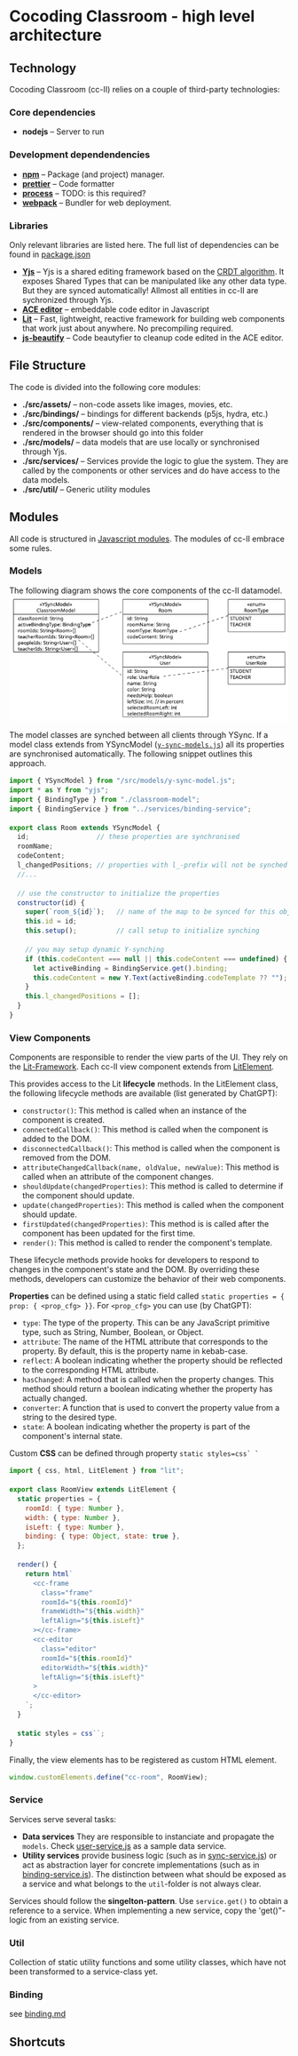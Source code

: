 # Cocoding Classroom - high level architecture

## Technology
Cocoding Classroom (cc-II) relies on a couple of third-party technologies:

### Core dependencies
* **nodejs** – Server to run


### Development dependendencies
* **[npm](https://www.npmjs.com/)** – Package (and project) manager. 
* **[prettier](https://prettier.io/)** – Code formatter
* **[process]()** – TODO: is this required?
* **[webpack](https://webpack.js.org/)** – Bundler for web deployment. 

### Libraries
Only relevant libraries are listed here. The full list of dependencies can be found in [package.json](../package.json)
* **[Yjs](https://yjs.dev/)** – Yjs is a shared editing framework based on the [CRDT algorithm](https://github.com/yjs/yjs/blob/master/README.md#Yjs-CRDT-Algorithm). It exposes Shared Types that can be manipulated like any other data type. But they are synced automatically! 
  Allmost all entities in cc-II are sychronized through Yjs.
* **[ACE editor](https://ace.c9.io/)** – embeddable code editor in Javascript
* **[Lit](https://lit.dev/)** – Fast, lightweight, reactive framework for building web components that work just about anywhere. No precompiling required.
* **[js-beautify](https://beautifier.io/)** – Code beautyfier to cleanup code edited in the ACE editor.

## File Structure

The code is divided into the following core modules:
* **./src/assets/** – non-code assets like images, movies, etc. 
* **./src/bindings/** – bindings for different backends (p5js, hydra, etc.)
* **./src/components/** – view-related components, everything that is rendered in the browser should go into this folder
* **./src/models/** – data models that are use locally or synchronised through Yjs. 
* **./src/services/** – Services provide the logic to glue the system. They are called by the components or other services and do have access to the data models.
* **./src/util/** – Generic utility modules

## Modules
All code is structured in [Javascript modules](https://developer.mozilla.org/en-US/docs/Web/JavaScript/Guide/Modules). The modules of cc-II embrace some rules.

### Models
The following diagram shows the core components of the cc-II datamodel.
<img src="figures/model.png" alt="Class diagram of cc-II core models" />

The model classes are synched between all clients through YSync. 
If a model class extends from YSyncModel ([`y-sync-models.js`](../src/models/y-sync-model.js)) 
all its properties are synchronised automatically. The following snippet outlines this approach.

```javascript
import { YSyncModel } from "/src/models/y-sync-model.js";
import * as Y from "yjs";
import { BindingType } from "./classroom-model";
import { BindingService } from "../services/binding-service";

export class Room extends YSyncModel {
  id;                 // these properties are synchronised
  roomName;
  codeContent;
  l_changedPositions; // properties with l_-prefix will not be synched (l_ = local)
  //...
  
  // use the constructor to initialize the properties
  constructor(id) {
    super(`room_${id}`);   // name of the map to be synced for this object
    this.id = id;
    this.setup();          // call setup to initialize synching
    
    // you may setup dynamic Y-synching
    if (this.codeContent === null || this.codeContent === undefined) {
      let activeBinding = BindingService.get().binding;
      this.codeContent = new Y.Text(activeBinding.codeTemplate ?? "");
    }
    this.l_changedPositions = [];
  }
}
```

### View Components
Components are responsible to render the view parts of the UI. They rely on the [Lit-Framework](https://lit.dev/). Each cc-II view component extends from [LitElement](https://lit.dev/docs/api/LitElement/). 

This provides access to the Lit **lifecycle** methods. In the LitElement class, the following lifecycle methods are available (list generated by ChatGPT):
* `constructor()`: This method is called when an instance of the component is created.
* `connectedCallback()`: This method is called when the component is added to the DOM.
* `disconnectedCallback()`: This method is called when the component is removed from the DOM.
* `attributeChangedCallback(name, oldValue, newValue)`: This method is called when an attribute of the component changes.
* `shouldUpdate(changedProperties)`: This method is called to determine if the component should update.
* `update(changedProperties)`: This method is called when the component should update.
* `firstUpdated(changedProperties)`: This method is is called after the component has been updated for the first time.
* `render()`: This method is called to render the component's template.

These lifecycle methods provide hooks for developers to respond to changes in the component's state and the DOM. By overriding these methods, developers can customize the behavior of their web components.

**Properties** can be defined using a static field called `static properties = { prop: { <prop_cfg> }}`. For `<prop_cfg>` you can use (by ChatGPT):
* `type`: The type of the property. This can be any JavaScript primitive type, such as String, Number, Boolean, or Object.
* `attribute`: The name of the HTML attribute that corresponds to the property. By default, this is the property name in kebab-case.
* `reflect`: A boolean indicating whether the property should be reflected to the corresponding HTML attribute.
* `hasChanged`: A method that is called when the property changes. This method should return a boolean indicating whether the property has actually changed.
* `converter`: A function that is used to convert the property value from a string to the desired type.
* `state`: A boolean indicating whether the property is part of the component's internal state.

Custom **CSS** can be defined through property ``static styles=css` ` ``

```javascript
import { css, html, LitElement } from "lit";

export class RoomView extends LitElement {
  static properties = {
    roomId: { type: Number },
    width: { type: Number },
    isLeft: { type: Number },
    binding: { type: Object, state: true },
  };

  render() {
    return html`
      <cc-frame
        class="frame"
        roomId="${this.roomId}"
        frameWidth="${this.width}"
        leftAlign="${this.isLeft}"
      ></cc-frame>
      <cc-editor
        class="editor"
        roomId="${this.roomId}"
        editorWidth="${this.width}"
        leftAlign="${this.isLeft}"
      >
      </cc-editor>
    `;
  }

  static styles = css``;
} 
```

Finally, the view elements has to be registered as custom HTML element.
```javascript
window.customElements.define("cc-room", RoomView);
```

### Service
Services serve several tasks:
* **Data services** They are responsible to instanciate and propagate the `models`. Check [user-service.js](../src/services/user-service.js) as a sample data service.
* **Utility services** provide business logic (such as in [sync-service.js](../src/services/sync-service.js)) or act as abstraction layer for concrete implementations (such as in [binding-service.js](../src/services/binding-service.js)). The distinction between what should be exposed as a service and what belongs to the `util`-folder is not always clear. 

Services should follow the **singelton-pattern**. Use ``service.get()`` to obtain a reference to a service. When implementing a new service, copy the 'get()"-logic from an existing service. 

### Util
Collection of static utility functions and some utility classes, which have not been transformed to a service-class yet. 

### Binding
see [binding.md](binding.md)

## Shortcuts

